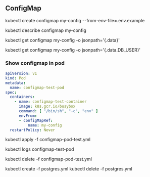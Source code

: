 ## ConfigMap

kubectl create configmap my-config --from-env-file=.env.example

kubectl describe configmap my-config

kubectl get configmap my-config -o jsonpath='{.data}'

kubectl get configmap my-config -o jsonpath='{.data.DB_USER}'

### Show configmap in pod

```yml
apiVersion: v1
kind: Pod
metadata:
  name: configmap-test-pod
spec:
  containers:
    - name: configmap-test-container
      image: k8s.gcr.io/busybox
      command: [ "/bin/sh", "-c", "env" ]
      envFrom:
      - configMapRef:
          name: my-config
  restartPolicy: Never
```

kubectl apply -f configmap-pod-test.yml

kubectl logs configmap-test-pod

kubectl delete -f configmap-pod-test.yml

kubectl create -f postgres.yml
kubectl delete -f postgres.yml